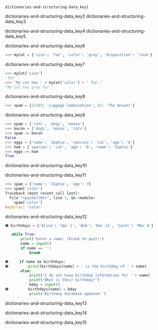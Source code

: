 ```ngMeta
dictionaries-and-structuring-data_key1
```

dictionaries-and-structuring-data_key2
dictionaries-and-structuring-data_key3


dictionaries-and-structuring-data_key4
dictionaries-and-structuring-data_key5


dictionaries-and-structuring-data_key6


```python
>>> myCat = {'size': 'fat', 'color': 'gray', 'disposition': 'loud'}
```
dictionaries-and-structuring-data_key7


```python
>>> myCat['size']
'fat'
>>> 'My cat has ' + myCat['color'] + ' fur.'
'My cat has gray fur.'
```
dictionaries-and-structuring-data_key8


```python
>>> spam = {12345: 'Luggage Combination', 42: 'The Answer'}
```
dictionaries-and-structuring-data_key9


```python
>>> spam = ['cats', 'dogs', 'moose']
>>> bacon = ['dogs', 'moose', 'cats']
>>> spam == bacon
False
>>> eggs = {'name': 'Zophie', 'species': 'cat', 'age': '8'}
>>> ham = {'species': 'cat', 'age': '8', 'name': 'Zophie'}
>>> eggs == ham
True
```
dictionaries-and-structuring-data_key10


dictionaries-and-structuring-data_key11


```python
>>> spam = {'name': 'Zophie', 'age': 7}
>>> spam['color']
Traceback (most recent call last):
  File "<pyshell#1>", line 1, in <module>
    spam['color']
KeyError: 'color'
```
dictionaries-and-structuring-data_key12


```python
❶ birthdays = {'Alice': 'Apr 1', 'Bob': 'Dec 12', 'Carol': 'Mar 4'}

   while True:
       print('Enter a name: (blank to quit)')
       name = input()
       if name == '':
           break

❷     if name in birthdays:
❸         print(birthdays[name] + ' is the birthday of ' + name)
       else:
           print('I do not have birthday information for ' + name)
           print('What is their birthday?')
           bday = input()
❹         birthdays[name] = bday
           print('Birthday database updated.')
```
dictionaries-and-structuring-data_key13


dictionaries-and-structuring-data_key14



dictionaries-and-structuring-data_key15
